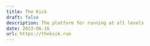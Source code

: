 ```yaml
---
title: The Kick
draft: false
description: The platform for running at all levels
date: 2023-06-16
url: https://thekick.run
---
```

